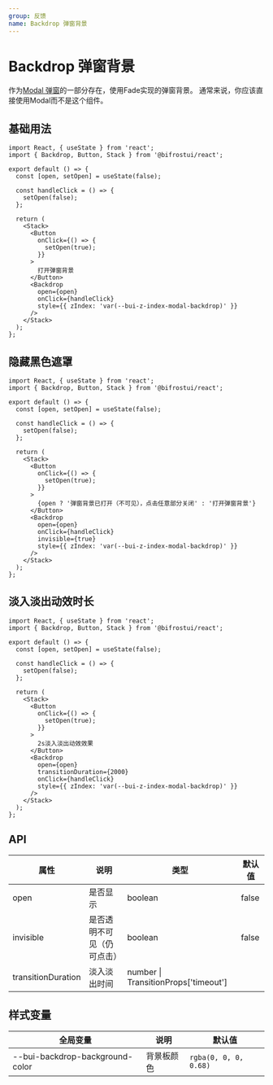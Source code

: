 ```yaml
---
group: 反馈
name: Backdrop 弹窗背景
---
```


# Backdrop 弹窗背景

作为[Modal 弹窗](/cores/modal)的一部分存在，使用Fade实现的弹窗背景。
通常来说，你应该直接使用Modal而不是这个组件。

## 基础用法

```tsx
import React, { useState } from 'react';
import { Backdrop, Button, Stack } from '@bifrostui/react';

export default () => {
  const [open, setOpen] = useState(false);

  const handleClick = () => {
    setOpen(false);
  };

  return (
    <Stack>
      <Button
        onClick={() => {
          setOpen(true);
        }}
      >
        打开弹窗背景
      </Button>
      <Backdrop
        open={open}
        onClick={handleClick}
        style={{ zIndex: 'var(--bui-z-index-modal-backdrop)' }}
      />
    </Stack>
  );
};
```

## 隐藏黑色遮罩

```tsx
import React, { useState } from 'react';
import { Backdrop, Button, Stack } from '@bifrostui/react';

export default () => {
  const [open, setOpen] = useState(false);

  const handleClick = () => {
    setOpen(false);
  };

  return (
    <Stack>
      <Button
        onClick={() => {
          setOpen(true);
        }}
      >
        {open ? '弹窗背景已打开（不可见），点击任意部分关闭' : '打开弹窗背景'}
      </Button>
      <Backdrop
        open={open}
        onClick={handleClick}
        invisible={true}
        style={{ zIndex: 'var(--bui-z-index-modal-backdrop)' }}
      />
    </Stack>
  );
};
```

## 淡入淡出动效时长

```tsx
import React, { useState } from 'react';
import { Backdrop, Button, Stack } from '@bifrostui/react';

export default () => {
  const [open, setOpen] = useState(false);

  const handleClick = () => {
    setOpen(false);
  };

  return (
    <Stack>
      <Button
        onClick={() => {
          setOpen(true);
        }}
      >
        2s淡入淡出动效效果
      </Button>
      <Backdrop
        open={open}
        transitionDuration={2000}
        onClick={handleClick}
        style={{ zIndex: 'var(--bui-z-index-modal-backdrop)' }}
      />
    </Stack>
  );
};
```

## API

| 属性               | 说明                       | 类型                                 | 默认值 |
| ------------------ | -------------------------- | ------------------------------------ | ------ |
| open               | 是否显示                   | boolean                              | false  |
| invisible          | 是否透明不可见（仍可点击） | boolean                              | false  |
| transitionDuration | 淡入淡出时间               | number \| TransitionProps['timeout'] |        |

## 样式变量

| 全局变量                        | 说明       | 默认值                |
| ------------------------------- | ---------- | --------------------- |
| --bui-backdrop-background-color | 背景板颜色 | `rgba(0, 0, 0, 0.68)` |
